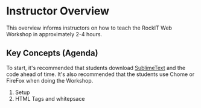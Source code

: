 # Instructor Overview

This overview informs instructors on how to teach the RockIT Web Workshop in approximately 2-4 hours.

## Key Concepts (Agenda)
To start, it's recommended that students download [SublimeText](http://www.sublimetext.com/3) and the code ahead of time. It's also recommended that the students use Chome or FireFox when doing the Workshop.

1. Setup
1. HTML Tags and whitepsace
